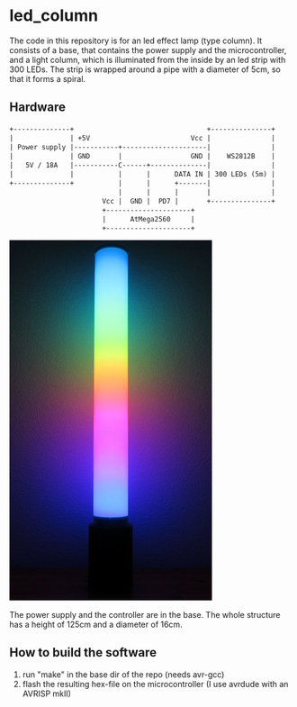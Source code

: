 # led_column

The code in this repository is for an led effect lamp (type column). It consists of a base, that contains the power supply and the microcontroller, and a light column, which is illuminated from the inside by an led strip with 300 LEDs. The strip is wrapped around a pipe with a diameter of 5cm, so that it forms a spiral.

## Hardware
    +--------------+                                 +---------------+
    |              | +5V                         Vcc |               |
    | Power supply |-----------+---------------------|               |
    |              | GND       |                 GND |    WS2812B    |
    |   5V / 18A   |-----------C------+--------------|               |
    |              |           |      |      DATA IN | 300 LEDs (5m) |
    +--------------+           |      |      +-------|               |
                               |      |      |       |               |
                           Vcc |  GND |  PD7 |       +---------------+
                           +---------------------+
                           |      AtMega2560     |
                           +---------------------+

![Photo](photo.jpg)

The power supply and the controller are in the base. The whole structure has a height of 125cm and a diameter of 16cm.

## How to build the software

1. run "make" in the base dir of the repo (needs avr-gcc)
2. flash the resulting hex-file on the microcontroller (I use avrdude with an AVRISP mkII)

